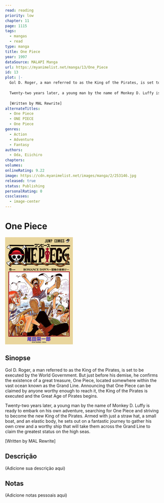 ```yaml
---
read: reading
priority: low
chapter: 11
page: 1115
tags:
  - mangas
  - read
type: manga
title: One Piece
year: 1997
dataSource: MALAPI Manga
url: https://myanimelist.net/manga/13/One_Piece
id: 13
plot: |-
  Gol D. Roger, a man referred to as the King of the Pirates, is set to be executed by the World Government. But just before his demise, he confirms the existence of a great treasure, One Piece, located somewhere within the vast ocean known as the Grand Line. Announcing that One Piece can be claimed by anyone worthy enough to reach it, the King of the Pirates is executed and the Great Age of Pirates begins.

  Twenty-two years later, a young man by the name of Monkey D. Luffy is ready to embark on his own adventure, searching for One Piece and striving to become the new King of the Pirates. Armed with just a straw hat, a small boat, and an elastic body, he sets out on a fantastic journey to gather his own crew and a worthy ship that will take them across the Grand Line to claim the greatest status on the high seas.

  [Written by MAL Rewrite]
alternateTitles:
  - One Piece
  - ONE PIECE
  - One Piece
genres:
  - Action
  - Adventure
  - Fantasy
authors:
  - Oda, Eiichiro
chapters: 
volumes: 
onlineRating: 9.22
image: https://cdn.myanimelist.net/images/manga/2/253146.jpg
released: true
status: Publishing
personalRating: 0
cssclasses:
  - image-center
---
```


# One Piece

![Image|360](Static/images/Image!360-4.jpg)

## Sinopse

Gol D. Roger, a man referred to as the King of the Pirates, is set to be executed by the World Government. But just before his demise, he confirms the existence of a great treasure, One Piece, located somewhere within the vast ocean known as the Grand Line. Announcing that One Piece can be claimed by anyone worthy enough to reach it, the King of the Pirates is executed and the Great Age of Pirates begins.

Twenty-two years later, a young man by the name of Monkey D. Luffy is ready to embark on his own adventure, searching for One Piece and striving to become the new King of the Pirates. Armed with just a straw hat, a small boat, and an elastic body, he sets out on a fantastic journey to gather his own crew and a worthy ship that will take them across the Grand Line to claim the greatest status on the high seas.

[Written by MAL Rewrite]

## Descrição
(Adicione sua descrição aqui)

## Notas
(Adicione notas pessoais aqui)

